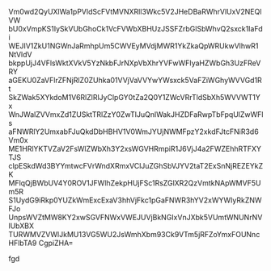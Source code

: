 Vm0wd2QyUXlWa1pPVldScFVtMVNXRll3Wkc5V2JHeDBaRWhrVlUxV2NEQlVW
bU0xVmpKS1IySkVUbGhoCk1VcFVWbXBHUzJSSFZrbGlSbWhvQ2sxck1IaFdi
WEJIV1ZkU1NGWnJaRmhpUm5CWVEyMVdjMWR1YkZkaQpWRUkwVlhwR1NtVldV
bkppUjJ4VFlsWktXVkV5YzNkbFJrNXpVbXhrYVFwWFIyaHZWbGh3UzFReVRY
aGEKU0ZaVFlrZFNjRlZ0ZUhka01VVjVaVVYwYWsxck5VaFZiWGhyWVVGd1Rt
SkZWak5XYkdoM1V6RlZlRlJyClpGY0tZa2Q0Y1ZWcVRrTldSbXh5WVVWT1Yx
WnJWalZVVmxZd1ZUSktTRlZzY0ZwTlJuQnlWakJHZDFaRwpTbFpqUlZwWFls
aFNWRlY2UmxabFJuQkdDbHBHV1V0WmJYUjNWMFpzY2xkdFJtcFNiR3d6Vm0x
ME1HRlYKTVZaV2FsWlZWbXh3Y2xsWGVHRmpiR1J6VjJ4a2FWZEhhRTFXYTJS
clpESkdWd3BYYmtwcFVrWndXRmxVClJuZGhSbVJYV2taT2ExSnNjREZEYkZK
MFlqQjBWbUV4Y0ROV1JFWlhZekpHUjFSc1RsZGlXR2QzVmtkNApWMVF5Um5R
S1UydG9iRkp0YUZkWmExcExaV3hhVjFkc1pGaFNWR3hYV2xWYWIyRkZNWFJo
UnpsWVZtMW8KY2xwSGVFNWxVWEJUVjBkNGIxVnJXbk5VUmtWNUNrNVlUbXBX
TURWMVZVWlJkMU13VG5WU2JsWmhXbm93Ck9VTm5jRFZoYmxFOUNncHFlbTA9
CgpiZHA=

fgd